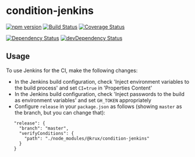 # condition-jenkins

[![npm version](https://badge.fury.io/js/%40krux%2Fcondition-jenkins.svg)](http://badge.fury.io/js/%40krux%2Fcondition-jenkins)
[![Build Status](https://jenkins-ci.org/krux/condition-jenkins.svg)](https://jenkins-ci.org/krux/condition-jenkins)
[![Coverage Status](https://coveralls.io/repos/krux/condition-jenkins/badge.svg?service=github)](https://coveralls.io/github/krux/condition-jenkins)

[![Dependency Status](https://david-dm.org/krux/condition-jenkins/master.svg)](https://david-dm.org/krux/condition-jenkins/master)
[![devDependency Status](https://david-dm.org/krux/condition-jenkins/master/dev-status.svg)](https://david-dm.org/krux/condition-jenkins/master#info=devDependencies)

## Usage

To use Jenkins for the CI, make the following changes:

* In the Jenkins build configuration, check 'Inject environment variables to the build process' and set `CI=true` in 'Properties Content'
* In the Jenkins build configuration, check 'Inject passwords to the build as environment variables' and set `GH_TOKEN` appropriately
* Configure `release` in your `package.json` as follows (showing `master` as the branch, but you can change that):

```
   "release": {
     "branch": "master",
     "verifyConditions": {
       "path": "./node_modules/@krux/condition-jenkins"
     }
   }
```
